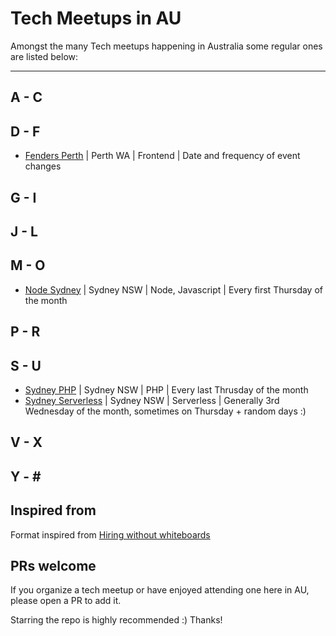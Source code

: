 # Tech Meetups in AU

Amongst the many Tech meetups happening in Australia some regular ones are listed below:

---

## A - C

## D - F

* [Fenders Perth](https://www.meetup.com/Front-End-Web-Developers-Perth/) | Perth WA | Frontend | Date and frequency of event changes

## G - I

## J - L

## M - O

* [Node Sydney](https://www.meetup.com/node-sydney/) | Sydney NSW | Node, Javascript | Every first Thursday of the month

## P - R

## S - U

* [Sydney PHP](https://www.meetup.com/SydPHP/) | Sydney NSW | PHP | Every last Thrusday of the month
* [Sydney Serverless](https://www.meetup.com/Sydney-Serverless-Meetup-Group/) | Sydney NSW | Serverless | Generally 3rd Wednesday of the month, sometimes on Thursday + random days :)

## V - X

## Y - \#

## Inspired from

Format inspired from [Hiring without whiteboards](https://github.com/poteto/hiring-without-whiteboards)

## PRs welcome

If you organize a tech meetup or have enjoyed attending one here in AU, please open a PR to add it. 

Starring the repo is highly recommended :) Thanks!

